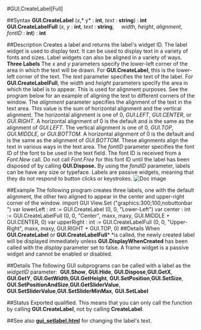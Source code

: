 
#GUI.CreateLabel[Full]

##Syntax
**GUI.CreateLabel** (*x*,* y* : **int**, *text* : **string**) : **int**
**GUI.CreateLabelFull** (*x,* *y* : **int**, *text* : **string**,     *width*, *height*, *alignment*, *fontID* : **int**) : **int**

##Description
Creates a label and returns the label's widget ID. 
The label widget is used to display text. It can be used to display text in a variety of fonts and sizes. Label widgets can also be aligned in a variety of ways.
**Three Labels**
The *x* and *y* parameters specify the lower-left corner of the area in which the text will be drawn. For **GUI.CreateLabel**, this is the lower-left corner of the text. The *text* parameter specifies the text of the label.
For **GUI.CreateLabelFull**, the *width* and *height* parameters specify the area in which the label is to appear. This is used for alignment purposes. See the program below for an example of aligning the text to different corners of the window. The *alignment* parameter specifies the alignment of the text in the text area. This value is the sum of horizontal alignment and the vertical alignment. The horizontal alignment is one of 0, *GUI.LEFT*, *GUI.CENTER*, or *GUI.RIGHT*. A horizontal alignment of 0 is the default and is the same as the alignment of *GUI.LEFT*. The vertical alignment is one of 0, *GUI.TOP*, *GUI.MIDDLE*, or *GUI.BOTTOM*. A horizontal alignment of 0 is the default and is the same as the alignment of *GUI.BOTTOM*. These alignments align the text in various ways in the text area. The *fontID* parameter specifies the font ID of the font to be used in the text field. The font ID is received from a *Font.New* call. Do not call *Font.Free* for this font ID until the label has been disposed of by calling **GUI.Dispose.**
By using the *fondID* parameter, labels can be have any size or typeface.
Labels are passive widgets, meaning that they do not respond to button clicks or keystrokes.
![Doc image](gui_createlabel_full01.gif)

##Example
The following program creates three labels, one with the default alignment, the other two aligned to appear in the center and upper-right corner of the window.
        import GUI
        View.Set ("graphics:300;100,nobuttonbar ")
        var lowerLeft : int := GUI.CreateLabel (0, 0, "Lower-Left")
        var center : int := GUI.CreateLabelFull (0, 0, "Center", maxx, maxy, 
            GUI.MIDDLE + GUI.CENTER, 0)
        var upperRight : int := GUI.CreateLabelFull (0, 0, "Upper-Right", 
            maxx, maxy, GUI.RIGHT + GUI.TOP, 0)
##Details
When **GUI.CreateLabel** or **GUI.CreateLabelFull*** *is called, the newly created label will be displayed immediately unless **GUI.DisplayWhenCreated** has been called with the *display* parameter set to false. 
A frame widget is a passive widget and cannot be enabled or disabled.

##Details
The following GUI subprograms can be called with a label as the *widgetID* parameter:
 **GUI.Show**, **GUI.Hide**, **GUI.Dispose**,**GUI.GetX**, **GUI.GetY**, **GUI.GetWidth**,**GUI.GetHeight**, **GUI.SetPosition**,**GUI.SetSize**, **GUI.SetPositionAndSize**,**GUI.GetSliderValue**, **GUI.SetSliderValue**,**GUI.SetSliderMinMax**, **GUI.SetLabel**

##Status
Exported qualified.
This means that you can only call the function by calling **GUI.CreateLabel**, not by calling **CreateLabel**.

##See also
**[gui_setlabel.html](GUI.SetLabel)** for changing the label's text.
